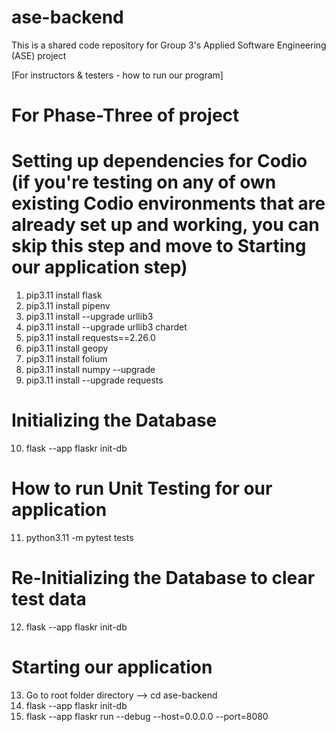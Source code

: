 # ase-backend
This is a shared code repository for Group 3's Applied Software Engineering (ASE) project

[For instructors & testers - how to run our program]

# For Phase-Three of project
# Setting up dependencies for Codio (if you're testing on any of own existing Codio environments that are already set up and working, you can skip this step and move to Starting our application step)
1. pip3.11 install flask
2. pip3.11 install pipenv
3. pip3.11 install --upgrade urllib3
4. pip3.11 install --upgrade urllib3 chardet
5. pip3.11 install requests==2.26.0
6. pip3.11 install geopy
7. pip3.11 install folium
8. pip3.11 install numpy --upgrade
9. pip3.11 install --upgrade requests

# Initializing the Database
10. flask --app flaskr init-db
    
# How to run Unit Testing for our application
11. python3.11 -m pytest tests

# Re-Initializing the Database to clear test data
12. flask --app flaskr init-db

# Starting our application
13. Go to root folder directory --> cd ase-backend
14. flask --app flaskr init-db
15. flask --app flaskr run --debug --host=0.0.0.0 --port=8080
